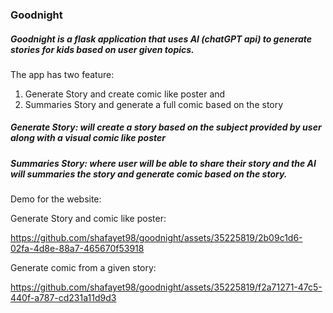 ### Goodnight

##### Goodnight is a flask application that uses AI (chatGPT api) to generate stories for kids based on user given topics.
The app has two feature: 
1. Generate Story and create comic like poster and
2. Summaries Story and generate a full comic based on the story
   
##### Generate Story: will create a story based on the subject provided by user along with a visual comic like poster
##### Summaries Story: where user will be able to share their story and the AI will summaries the story and generate comic based on the story.

Demo for the website:

Generate Story and comic like poster:

https://github.com/shafayet98/goodnight/assets/35225819/2b09c1d6-02fa-4d8e-88a7-465670f53918

Generate comic from a given story:

https://github.com/shafayet98/goodnight/assets/35225819/f2a71271-47c5-440f-a787-cd231a11d9d3

